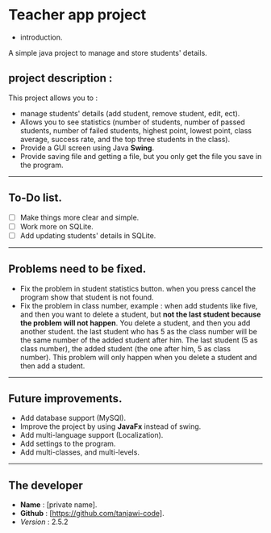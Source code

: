 # Teacher app project

- introduction.

A simple java project to manage and store students' details.

## project description :

This project allows you to :

- manage students' details (add student, remove student, edit, ect).
- Allows you to see statistics (number of students, number of passed students, number of failed students, highest
point, lowest point, class average, success rate, and the top three students in the class).
- Provide a GUI screen using Java **Swing**.
- Provide saving file and getting a file, but you only get the file you save in the program.
---
## To-Do list.
- [  ] Make things more clear and simple.
- [  ] Work more on SQLite.
- [  ] Add updating students' details in SQLite.
---
## Problems need to be fixed.
- Fix the problem in student statistics button. when you press cancel the program show that student is not found.
- Fix the problem in class number, example : when add students like five, and then you want to delete a student, but
  **not the last student because the problem will not happen**. You delete a student, and then you add another 
student. the last student who has 5 as the class number will be the same number of the added student after him.
The last student (5 as class number), the added student (the one after him, 5 as class number). This problem will only
happen when you delete a student and then add a student.
---
## Future improvements.
- Add database support (MySQl).
- Improve the project by using **JavaFx** instead of swing.
- Add multi-language support (Localization).
- Add settings to the program.
- Add multi-classes, and multi-levels.
---
## **The developer**
- **Name** : [private name].
- **Github** : [https://github.com/tanjawi-code].
- *Version* : 2.5.2
